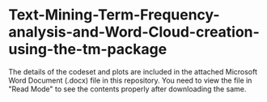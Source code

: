 # Text-Mining-Term-Frequency-analysis-and-Word-Cloud-creation-using-the-tm-package

The details of the codeset and plots are included in the attached Microsoft Word Document (.docx) file in this repository. 
You need to view the file in "Read Mode" to see the contents properly after downloading the same.
